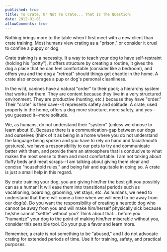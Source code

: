 ```yaml
---
published: true
title: To Crate, Or Not To Crate... That Is The Question!
date: 2012-01-01
allowComments: true
---
```


Nothing brings more to the table when I first meet with a new client than crate training. Most humans view crating as a "prison," or consider it cruel to confine a puppy or dog.

Crate training is a necessity. It a way to teach your dog to have self-restraint (holding his "potty"), it offers structure by creating a routine, it gives the dog a place that he can feel comfortable (consider like a bedroom), and offers you and the dog a "retreat" should things get chaotic in the home. A crate also encourages a pup or dog's personal cleanliness.

In the wild, canines have a natural "order" to their pack; a hierarchy system that works for them. They are content because they live in a very structured environment. They are productive (hunting, etc.) because they have "order." Their "crate" is their cave--it represents safety and solitude. A crate, used properly in the home, offers a dog more structure, more safety, and yes--you guessed it--more solitude.

We, as humans, do not understand their "system" (unless we choose to learn about it). Because there is a communication-gap between our dogs and ourselves (think of it as being in a home where you do not understand the language being spoken and you have to rely on hand and facial/mouth gestures), we have a responsibility to our pets to try and communicate better with them, and provide them an atmosphere that is conducive to what makes the most sense to them and most comfortable. I am not talking about fluffy beds and meat scraps--I am talking about giving them clear and concise "household rules," and being fair and equitable in doing so. A crate is just a small help in this regard.

By crate training your dog, you are giving him/her the best gift you possibly can as a human! It will ease them into transitional periods such as vacationing, boarding, grooming, vet stays, etc. As humans, we need to understand that there will come a time when we will need to be away from our dog(s). Do you want the responsibility of creating a neurotic dog who cannot be away from you and will make him/herself physically sick because he/she cannot "settle" without you? Think about that... before you "humanize" your dog to the point of making him/her miserable without you, consider this sensible tool. Do your pup a favor and learn more.

Remember, a crate is not something to be "abused," and I do not advocate crating for extended periods of time. Use it for training, safety, and practical purposes.
